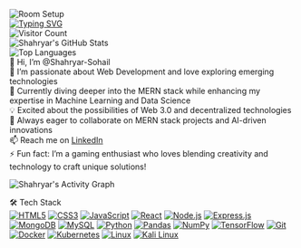 ![Room Setup](/Room%20Setup%20Edited.png)  
[![Typing SVG](https://readme-typing-svg.herokuapp.com?font=Fira+Code&size=24&pause=1000&color=FF5733&center=true&vCenter=true&width=500&lines=Hi,+I'm+Shahryar!;Welcome+to+my+GitHub!;Passionate+Web+Developer)](https://git.io/typing-svg)  
![Visitor Count](https://komarev.com/ghpvc/?username=Shahryar-Sohail&color=brightgreen)  
![Shahryar's GitHub Stats](https://github-readme-stats.vercel.app/api?username=Shahryar-Sohail&show_icons=true&theme=radical)  
![Top Languages](https://github-readme-stats.vercel.app/api/top-langs/?username=Shahryar-Sohail&layout=compact&theme=radical)  
👋 Hi, I’m @Shahryar-Sohail  
👀 I’m passionate about Web Development and love exploring emerging technologies  
🌱 Currently diving deeper into the MERN stack while enhancing my expertise in Machine Learning and Data Science  
💡 Excited about the possibilities of Web 3.0 and decentralized technologies  
💞️ Always eager to collaborate on MERN stack projects and AI-driven innovations  
📫  Reach me on [LinkedIn](https://www.linkedin.com/in/shahryar-sohail-477750274/)   
⚡ Fun fact: I’m a gaming enthusiast who loves blending creativity and technology to craft unique solutions!  

![Shahryar's Activity Graph](https://github-readme-activity-graph.vercel.app/graph?username=Shahryar-Sohail&theme=dracula)  

🛠 Tech Stack  
[![HTML5](https://img.shields.io/badge/HTML5-E34F26?style=for-the-badge&logo=html5&logoColor=white)](https://developer.mozilla.org/en-US/docs/Web/HTML)
[![CSS3](https://img.shields.io/badge/CSS3-1572B6?style=for-the-badge&logo=css3&logoColor=white)](https://developer.mozilla.org/en-US/docs/Web/CSS)
[![JavaScript](https://img.shields.io/badge/JavaScript-323330?style=for-the-badge&logo=javascript&logoColor=F7DF1E)](https://developer.mozilla.org/en-US/docs/Web/JavaScript)
[![React](https://img.shields.io/badge/React-20232A?style=for-the-badge&logo=react&logoColor=61DAFB)](https://reactjs.org/)
[![Node.js](https://img.shields.io/badge/Node.js-339933?style=for-the-badge&logo=nodedotjs&logoColor=white)](https://nodejs.org/en/)
[![Express.js](https://img.shields.io/badge/Express.js-000000?style=for-the-badge&logo=express&logoColor=white)](https://expressjs.com/)
[![MongoDB](https://img.shields.io/badge/MongoDB-4EA94B?style=for-the-badge&logo=mongodb&logoColor=white)](https://www.mongodb.com/)
[![MySQL](https://img.shields.io/badge/MySQL-4479A1?style=for-the-badge&logo=mysql&logoColor=white)](https://www.mysql.com/)
[![Python](https://img.shields.io/badge/Python-3776AB?style=for-the-badge&logo=python&logoColor=white)](https://www.python.org/)
[![Pandas](https://img.shields.io/badge/Pandas-150458?style=for-the-badge&logo=pandas&logoColor=white)](https://pandas.pydata.org/)
[![NumPy](https://img.shields.io/badge/NumPy-013243?style=for-the-badge&logo=numpy&logoColor=white)](https://numpy.org/)
[![TensorFlow](https://img.shields.io/badge/TensorFlow-FF6F00?style=for-the-badge&logo=tensorflow&logoColor=white)](https://www.tensorflow.org/)
[![Git](https://img.shields.io/badge/Git-F05032?style=for-the-badge&logo=git&logoColor=white)](https://git-scm.com/)
[![Docker](https://img.shields.io/badge/Docker-2496ED?style=for-the-badge&logo=docker&logoColor=white)](https://www.docker.com/)
[![Kubernetes](https://img.shields.io/badge/Kubernetes-326CE5?style=for-the-badge&logo=kubernetes&logoColor=white)](https://kubernetes.io/)
[![Linux](https://img.shields.io/badge/Linux-FCC624?style=for-the-badge&logo=linux&logoColor=black)](https://www.linux.org/)
[![Kali Linux](https://img.shields.io/badge/Kali_Linux-557C94?style=for-the-badge&logo=kalilinux&logoColor=white)](https://www.kali.org/)

